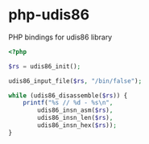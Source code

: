 php-udis86
==========

PHP bindings for udis86 library


```php
<?php

$rs = udis86_init();

udis86_input_file($rs, "/bin/false");

while (udis86_disassemble($rs)) {
	printf("%s // %d - %s\n", 
		udis86_insn_asm($rs),
		udis86_insn_len($rs),
		udis86_insn_hex($rs));
}
```
